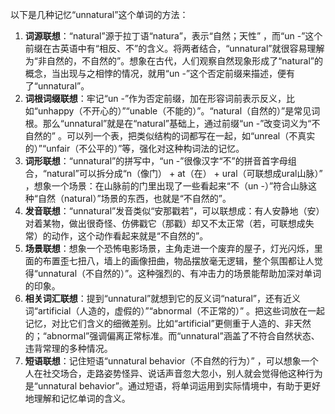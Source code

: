 以下是几种记忆“unnatural”这个单词的方法：
1. **词源联想**：“natural”源于拉丁语“natura”，表示“自然；天性” ，而“un -”这个前缀在古英语中有“相反、不”的含义。将两者结合，“unnatural”就很容易理解为“非自然的，不自然的”。想象在古代，人们观察自然现象形成了“natural”的概念，当出现与之相悖的情况，就用“un -”这个否定前缀来描述，便有了“unnatural”。
2. **词根词缀联想**：牢记“un -”作为否定前缀，加在形容词前表示反义，比如“unhappy（不开心的）”“unable（不能的）”。“natural（自然的）”是常见词根。那么“unnatural”就是在“natural”基础上，通过前缀“un -”改变词义为“不自然的” 。可以列一个表，把类似结构的词都写在一起，如“unreal（不真实的）”“unfair（不公平的）”等，强化对这种构词法的记忆。
3. **词形联想**：“unnatural”的拼写中，“un -”很像汉字“不”的拼音首字母组合，“natural”可以拆分成“n（像门） + at（在） + ural（可联想成ural山脉）” ，想象一个场景：在山脉前的门里出现了一些看起来“不（un -）”符合山脉这种“自然（natural）”场景的东西，也就是“不自然的”。
4. **发音联想**：“unnatural”发音类似“安那戳若”，可以联想成：有人安静地（安）对着某物，做出很奇怪、仿佛戳它（那戳）却又不太正常（若，可联想成失常）的动作，这个动作看起来就是“不自然的”。
5. **场景联想**：想象一个恐怖电影场景，主角走进一个废弃的屋子，灯光闪烁，里面的布置歪七扭八，墙上的画像扭曲，物品摆放毫无逻辑，整个氛围都让人觉得“unnatural（不自然的）”。这种强烈的、有冲击力的场景能帮助加深对单词的印象。
6. **相关词汇联想**：提到“unnatural”就想到它的反义词“natural”，还有近义词“artificial（人造的，虚假的）”“abnormal（不正常的）” 。把这些词放在一起记忆，对比它们含义的细微差别。比如“artificial”更侧重于人造的、非天然的；“abnormal”强调偏离正常标准。而“unnatural”涵盖了不符合自然状态、违背常理的多种情况。
7. **短语联想**：记住短语“unnatural behavior（不自然的行为）” ，可以想象一个人在社交场合，走路姿势怪异、说话声音忽大忽小，别人就会觉得他这种行为是“unnatural behavior”。通过短语，将单词运用到实际情境中，有助于更好地理解和记忆单词的含义。 